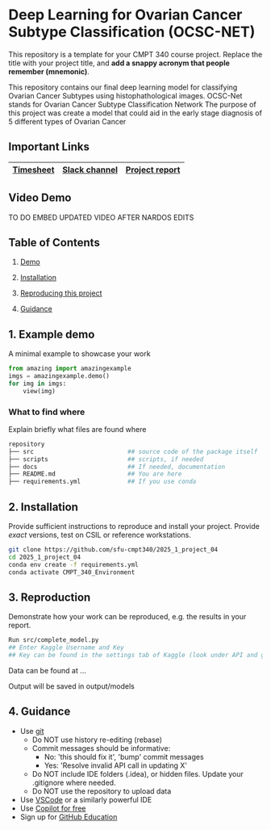 # Deep Learning for Ovarian Cancer Subtype Classification (OCSC-NET)
This repository is a template for your CMPT 340 course project.
Replace the title with your project title, and **add a snappy acronym that people remember (mnemonic)**.

This repository contains our final deep learning model for classifying Ovarian Cancer Subtypes using histophathological images.
OCSC-Net stands for Ovarian Cancer Subtype Classification Network
The purpose of this project was create a model that could aid in the early stage diagnosis of 5 different types of Ovarian Cancer 

## Important Links

| [Timesheet](https://1sfu-my.sharepoint.com/:x:/g/personal/hamarneh_sfu_ca/EffuUXAYi5BOgc6-eyp2eu8ByngPtJkDsogzcFgGPU8YXQ?e=gjgPYn) | [Slack channel](https://app.slack.com/client/T08645XD55G/C08778BPW9H) | [Project report](https://www.overleaf.com/project/677238aaa7c20ff32d5330d7) |
|-----------|---------------|-------------------------|


## Video Demo

TO DO EMBED UPDATED VIDEO AFTER NARDOS EDITS


## Table of Contents
1. [Demo](#demo)

2. [Installation](#installation)

3. [Reproducing this project](#repro)

4. [Guidance](#guide)


<a name="demo"></a>
## 1. Example demo

A minimal example to showcase your work

```python
from amazing import amazingexample
imgs = amazingexample.demo()
for img in imgs:
    view(img)
```

### What to find where

Explain briefly what files are found where

```bash
repository
├── src                          ## source code of the package itself
├── scripts                      ## scripts, if needed
├── docs                         ## If needed, documentation   
├── README.md                    ## You are here
├── requirements.yml             ## If you use conda
```

<a name="installation"></a>

## 2. Installation

Provide sufficient instructions to reproduce and install your project. 
Provide _exact_ versions, test on CSIL or reference workstations.

```bash
git clone https://github.com/sfu-cmpt340/2025_1_project_04
cd 2025_1_project_04
conda env create -f requirements.yml
conda activate CMPT_340_Environment
```

<a name="repro"></a>
## 3. Reproduction
Demonstrate how your work can be reproduced, e.g. the results in your report.
```bash
Run src/complete_model.py
## Enter Kaggle Username and Key
## Key can be found in the settings tab of Kaggle (look under API and generate a new token, this token is your password)
```
Data can be found at ...

Output will be saved in output/models

<a name="guide"></a>
## 4. Guidance

- Use [git](https://git-scm.com/book/en/v2)
    - Do NOT use history re-editing (rebase)
    - Commit messages should be informative:
        - No: 'this should fix it', 'bump' commit messages
        - Yes: 'Resolve invalid API call in updating X'
    - Do NOT include IDE folders (.idea), or hidden files. Update your .gitignore where needed.
    - Do NOT use the repository to upload data
- Use [VSCode](https://code.visualstudio.com/) or a similarly powerful IDE
- Use [Copilot for free](https://dev.to/twizelissa/how-to-enable-github-copilot-for-free-as-student-4kal)
- Sign up for [GitHub Education](https://education.github.com/) 
